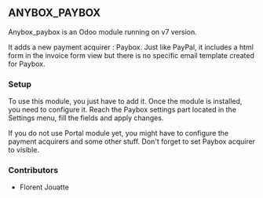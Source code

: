 ## ANYBOX_PAYBOX ##


Anybox_paybox is an Odoo module running on v7 version. 

It adds a new payment acquirer : Paybox. Just like PayPal, it includes a html form in the invoice form view but there is no specific email template created for Paybox.  

### Setup ###

To use this module, you just have to add it. Once the module is installed, you need to configure it. Reach the Paybox settings part located in the Settings menu, fill the fields and apply changes.

If you do not use Portal module yet, you might have to configure the payment acquirers and some other stuff. Don't forget to set Paybox acquirer to visible. 


### Contributors ###

* Florent Jouatte
